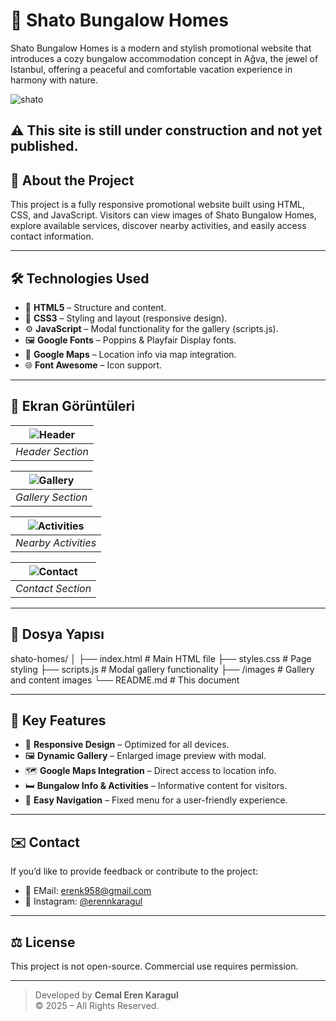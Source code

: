 # 🏡 Shato Bungalow Homes

Shato Bungalow Homes is a modern and stylish promotional website that introduces a cozy bungalow accommodation concept in Ağva, the jewel of Istanbul, offering a peaceful and comfortable vacation experience in harmony with nature.

![shato](<img src="shato.png" alt="Shato Logo" width="150" />)


⚠️ This site is still under construction and not yet published.
---

## 🌿 About the Project

This project is a fully responsive promotional website built using HTML, CSS, and JavaScript. Visitors can view images of Shato Bungalow Homes, explore available services, discover nearby activities, and easily access contact information.

---

## 🛠️ Technologies Used

- 🧱 **HTML5** – Structure and content.
- 🎨 **CSS3** – Styling and layout (responsive design).
- ⚙️ **JavaScript** – Modal functionality for the gallery (scripts.js).
- 🖼️ **Google Fonts** – Poppins & Playfair Display fonts.
- 📍 **Google Maps** – Location info via map integration.
- 🌐 **Font Awesome** – Icon support.

---

## 📸 Ekran Görüntüleri

| ![Header](https://github.com/user-attachments/assets/103f6a0b-adb7-43ad-8cf7-eee86f47b81e) |
|:--:|
| *Header Section* |

| ![Gallery](https://github.com/user-attachments/assets/bb9ba4d8-d271-4dd8-99a9-826ee264e8ee) |
|:--:|
| *Gallery Section* |

| ![Activities](https://github.com/user-attachments/assets/32ecbfb2-bda8-448a-907e-3845ad4d2d2f) |
|:--:|
| *Nearby Activities* |

| ![Contact](https://github.com/user-attachments/assets/a314ab77-7b13-4bc3-ab2b-7d781cc063f1) |
|:--:|
| *Contact Section* |


---

## 📁 Dosya Yapısı

shato-homes/
│
├── index.html       # Main HTML file
├── styles.css       # Page styling
├── scripts.js       # Modal gallery functionality
├── /images          # Gallery and content images
└── README.md        # This document


---

## 📌 Key Features

- 🔄 **Responsive Design** – Optimized for all devices.
- 🖼️ **Dynamic Gallery** – Enlarged image preview with modal.
- 🗺️ **Google Maps Integration** – Direct access to location info.
- 🛏️ **Bungalow Info & Activities** –  Informative content for visitors.
- 📲 **Easy Navigation** – Fixed menu for a user-friendly experience.

---

## ✉️ Contact

If you’d like to provide feedback or contribute to the project:

- 📧 EMail: [erenk958@gmail.com](mailto:erenk958@gmail.com)
- 📸 Instagram: [@erennkaragul](https://www.instagram.com/erennkaragul)

---

## ⚖️ License

This project is not open-source. Commercial use requires permission.

---

> Developed by **Cemal Eren Karagul**  
> © 2025 – All Rights Reserved.
